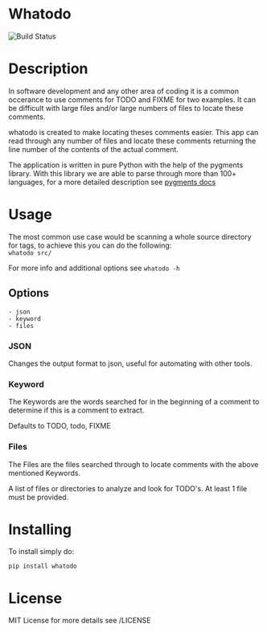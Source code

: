 Whatodo
=======
  
![Build Status](https://travis-ci.org/masterkoppa/whatodo.svg)
# Description
In software development and any other area of coding it is a common occerance to use comments 
for TODO and FIXME for two examples. It can be difficult with large files and/or large numbers 
of files to locate these comments.

whatodo is created to make locating theses comments easier. This app can read through any 
number of files and locate these comments returning the line number of the contents of the actual comment.

The application is written in pure Python with the help of the pygments library. With this 
library we are able to parse through more than 100+ languages, for a more detailed description 
see [pygments docs](http://pygments.org/languages/)

# Usage
The most common use case would be scanning a whole source directory for tags, to achieve 
this you can do the following:  
```whatodo src/```

For more info and additional options see ```whatodo -h```

## Options
	- json
	- keyword
	- files

### JSON
Changes the output format to json, useful for automating with other tools.


### Keyword
The Keywords are the words searched for in the beginning of a comment to determine if this is a comment to extract.

Defaults to TODO, todo, FIXME


### Files
The Files are the files searched through to locate comments with the above mentioned Keywords.

A list of files or directories to analyze and look for TODO's. At least 1 file must be provided. 

# Installing

To install simply do:  
```
pip install whatodo
```

# License
MIT License for more details see /LICENSE

